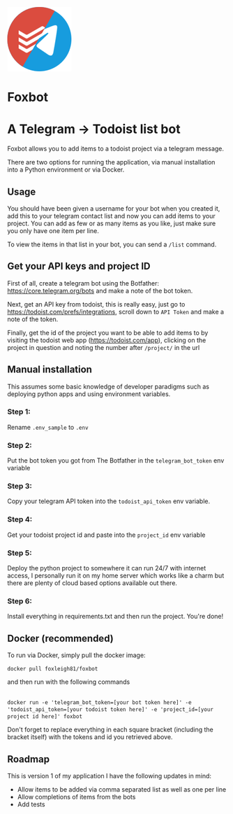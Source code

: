 ![Foxbot logo](./icon.png)
# Foxbot
# A Telegram -> Todoist list bot

Foxbot allows you to add items to a todoist project via a telegram message. 

There are two options for running the application, via manual installation into a Python environment or via Docker.

## Usage

You should have been given a username for your bot when you created it, add this to your telegram contact list and now you can add items to your project. You can add as few or as many items as you like, just make sure you only have one item per line.

To view the items in that list in your bot, you can send a `/list` command.

## Get your API keys and project ID

First of all, create a telegram bot using the Botfather: https://core.telegram.org/bots and make a note of the bot token.

Next, get an API key from todoist, this is really easy, just go to https://todoist.com/prefs/integrations, scroll down to `API Token` and make a note of the token.

Finally, get the id of the project you want to be able to add items to by visiting the todoist web app (https://todoist.com/app), clicking on the project in question and noting the number after `/project/` in the url 
## Manual installation

This assumes some basic knowledge of developer paradigms such as deploying python apps and using environment variables.
### Step 1:

Rename `.env_sample` to `.env`

### Step 2:

Put the bot token you got from The Botfather in the `telegram_bot_token` env variable

### Step 3:
Copy your telegram API token into the `todoist_api_token` env variable.

### Step 4:
Get your todoist project id and paste into the `project_id` env variable

### Step 5:
Deploy the python project to somewhere it can run 24/7 with internet access, I personally run it on my home server which works like a charm but there are plenty of cloud based options available out there.

### Step 6:
Install everything in requirements.txt and then run the project. You're done!

## Docker (recommended)

To run via Docker, simply pull the docker image:

```
docker pull foxleigh81/foxbot
```

and then run with the following commands

```

docker run -e 'telegram_bot_token=[your bot token here]' -e 'todoist_api_token=[your todoist token here]' -e 'project_id=[your project id here]' foxbot
```
Don't forget to replace everything in each square bracket (including the bracket itself) with the tokens and id you retrieved above.

## Roadmap
This is version 1 of my application I have the following updates in mind:
- Allow items to be added via comma separated list as well as one per line
- Allow completions of items from the bots
- Add tests


